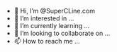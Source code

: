 - 👋 Hi, I’m @SuperCLine.com
- 👀 I’m interested in ...
- 🌱 I’m currently learning ...
- 💞️ I’m looking to collaborate on ...
- 📫 How to reach me ...

<!---
SuperCLine/SuperCLine is a ✨ special ✨ repository because its `README.md` (this file) appears on your GitHub profile.
You can click the Preview link to take a look at your changes.
--->

